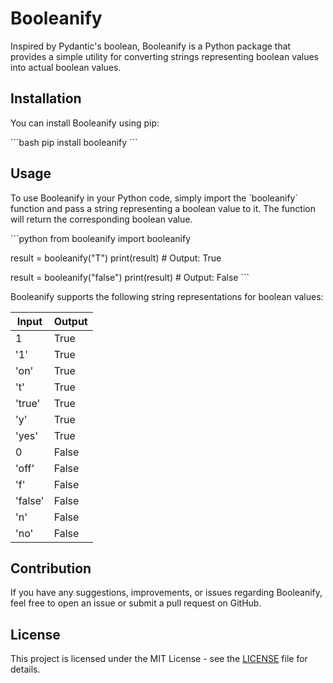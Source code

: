# Booleanify

Inspired by Pydantic's boolean, Booleanify is a Python package that provides a simple utility for converting strings representing boolean values into actual boolean values.

## Installation

You can install Booleanify using pip:

\`\`\`bash
pip install booleanify
\`\`\`

## Usage

To use Booleanify in your Python code, simply import the \`booleanify\` function and pass a string representing a boolean value to it. The function will return the corresponding boolean value.

\`\`\`python
from booleanify import booleanify

result = booleanify("T")
print(result)  # Output: True

result = booleanify("false")
print(result)  # Output: False
\`\`\`

Booleanify supports the following string representations for boolean values:

| Input  | Output |
|--------|--------|
| 1      | True   |
| '1'    | True   |
| 'on'   | True   |
| 't'    | True   |
| 'true' | True   |
| 'y'    | True   |
| 'yes'  | True   |
| 0      | False  |
| 'off'  | False  |
| 'f'    | False  |
| 'false'| False  |
| 'n'    | False  |
| 'no'   | False  |

## Contribution

If you have any suggestions, improvements, or issues regarding Booleanify, feel free to open an issue or submit a pull request on GitHub.

## License

This project is licensed under the MIT License - see the [LICENSE](LICENSE) file for details.
